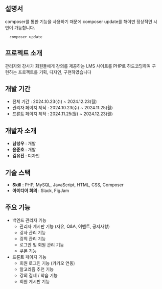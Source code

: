 ## 설명서

composer를 통한 기능을 사용하기 때문에 composer update를 해야만 정상적인 시연이 가능합니다.

```
  composer update
```

## 프로젝트 소개

관리자와 강사가 회원들에게 강의를 제공하는 LMS 사이트를 PHP로 하드코딩하여 구현하는 프로젝트를 기획, 디자인, 구현하였습니다

## 개발 기간

- 전체 기간 : 2024.10.23(수) ~ 2024.12.23(월)
- 관리자 페이지 제작 : 2024.10.23(수) ~ 2024.11.25(월)
- 프론트 페이지 제작 : 2024.11.25(월) ~ 2024.12.23(월)

## 개발자 소개

- **남성우** : 개발
- **윤준호** : 개발
- **김유진** : 디자인

## 기술 스택

- **Skill** : PHP, MySQL, JavaScript, HTML, CSS, Composer
- **아이디어 회의** : Slack, FigJam

## 주요 기능

- 백엔드 관리자 기능
  - 관리자 게시판 기능 (자유, Q&A, 이벤트, 공지사항)
  - 강사 관리 기능
  - 강의 관리 기능
  - 로그인 및 회원 관리 기능
  - 쿠폰 기능
- 프론트 페이지 기능
  - 회원 로그인 기능 (카카오 연동)
  - 알고리즘 추천 기능
  - 강의 결제 / 학습 기능
  - 회원 게시판 기능
